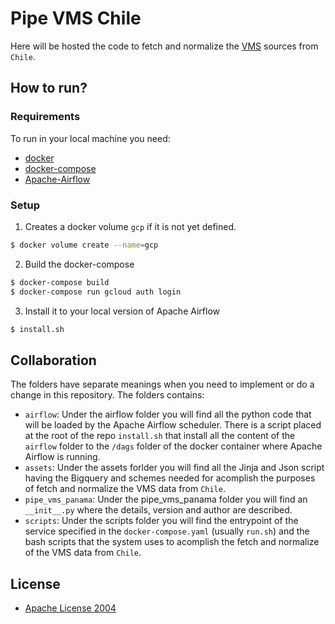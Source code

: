 # Pipe VMS Chile

Here will be hosted the code to fetch and normalize the [VMS](https://en.wikipedia.org/wiki/Vessel_monitoring_system) sources from `Chile`.

## How to run?

### Requirements

To run in your local machine you need:
- [docker](https://www.docker.com/)
- [docker-compose](https://docs.docker.com/compose/)
- [Apache-Airflow](https://github.com/apache/airflow)

### Setup

1. Creates a docker volume `gcp` if it is not yet defined.
```bash
$ docker volume create --name=gcp
```
2. Build the docker-compose
```bash
$ docker-compose build
$ docker-compose run gcloud auth login
```
3. Install it to your local version of Apache Airflow
```bash
$ install.sh
```


## Collaboration

The folders have separate meanings when you need to implement or do a change in
this repository.  The folders contains:
* `airflow`: Under the airflow folder you
will find all the python code that will be loaded by the Apache Airflow
scheduler.  There is a script placed at the root of the repo `install.sh` that
install all the content of the `airflow` folder to the `/dags` folder of the
docker container where Apache Airflow is running.
* `assets`: Under the assets
forlder you will find all the Jinja and Json script having the Bigquery and
schemes needed for acomplish the purposes of fetch and normalize the VMS data
from `Chile`.
* `pipe_vms_panama`: Under the pipe_vms_panama folder you will find an
 `__init__.py` where the details, version and author are described.
* `scripts`: Under the scripts folder you will find the entrypoint of the
service specified in the `docker-compose.yaml` (usually `run.sh`) and the
bash scripts that the system uses to acomplish the fetch and normalize of the
VMS data from `Chile`.

## License

- [Apache License 2004](http://www.apache.org/licenses/LICENSE-2.0.txt)

